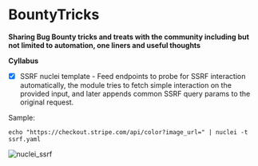 <p align="center">
<h1> BountyTricks </h1>
</p>

**Sharing Bug Bounty tricks and treats with the community including but not limited to automation, one liners and useful thoughts** 


**Cyllabus** 

- [x] SSRF nuclei template - Feed endpoints to probe for SSRF interaction automatically, the module tries to fetch simple interaction on the provided input, and later appends common SSRF query params to the original request.

Sample:

```
echo "https://checkout.stripe.com/api/color?image_url=" | nuclei -t ssrf.yaml 
```

![nuclei_ssrf](https://raw.githubusercontent.com/NagliNagli/BountyTricks/main/media/nuclei_ssrf.png)
